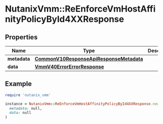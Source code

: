 # NutanixVmm::ReEnforceVmHostAffinityPolicyById4XXResponse

## Properties

| Name | Type | Description | Notes |
| ---- | ---- | ----------- | ----- |
| **metadata** | [**CommonV10ResponseApiResponseMetadata**](CommonV10ResponseApiResponseMetadata.md) |  | [optional] |
| **data** | [**VmmV40ErrorErrorResponse**](VmmV40ErrorErrorResponse.md) |  | [optional] |

## Example

```ruby
require 'nutanix_vmm'

instance = NutanixVmm::ReEnforceVmHostAffinityPolicyById4XXResponse.new(
  metadata: null,
  data: null
)
```

